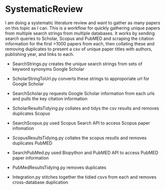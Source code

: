 # SystematicReview

I am doing a systematic literature review and want to gather as many papers on this topic as I can. This is a workflow for quickly gathering unique papers from multiple search strings from multiple databases. It works by sending search queries to Scholar, Scopus and PubMED and scraping the citation information for the first >1000 papers from each, then collating these and removing duplicates to present a csv of unique paper titles with authors, publishing year, and links to each.

* SearchStrings.py creates the unique search strings from sets of keyword synonyms
Google Scholar
* ScholarStringToUrl.py converts these strings to approporiate url for Google Scholar
* SearchScholar.py requests Google Scholar information from each urls and pulls the key citation information
* ScholarResultsTidying.py collates and tidys the csv results and removes duplicates
Scopus
* SearchScopus.py used Scopus Search API to access Scopus paper infomation
* ScopusResultsTidying.py collates the scopus results and removes duplicates
PubMED
* SearchPubMed.py used Biopython and PubMED API to access PubMED paper information
* PubMedResultsTidying.py removes duplicates

* Integration.py stitches together the tidied csvs from each and removes cross-database duplication